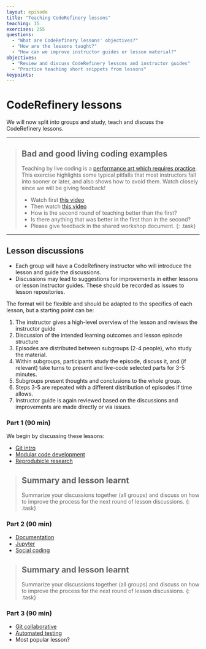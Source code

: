 ```yaml
---
layout: episode
title: "Teaching CodeRefinery lessons"
teaching: 15
exercises: 255
questions:
  - "What are CodeRefinery lessons' objectives?"
  - "How are the lessons taught?"
  - "How can we improve instructor guides or lesson material?"
objectives:
  - "Review and discuss CodeRefinery lessons and instructor guides"
  - "Practice teaching short snippets from lessons"
keypoints:
---
```


# CodeRefinery lessons

We will now split into groups and study, teach and discuss the 
CodeRefinery lessons.

---

> ## Bad and good living coding examples
>  
> Teaching by live coding is a 
> [performance art which requires practice](https://teachtogether.tech/#s:performance-exercises).
> This exercise highlights some typical pitfalls that most instructors 
> fall into sooner or later, and also shows how to avoid them. 
> Watch closely since we will be giving feedback!
> - Watch first [this video](https://youtu.be/bXxBeNkKmJE)
> - Then watch [this video](https://youtu.be/SkPmwe_WjeY)
> - How is the second round of teaching better than the first? 
> - Is there anything that was better in the first than in the second?
> - Please give feedback in the shared workshop document.
{: .task}

---

## Lesson discussions 

- Each group will have a CodeRefinery instructor who will introduce 
  the lesson and guide the discussions. 
- Discussions may lead to suggestions for improvements in either lessons 
  or lesson instructor guides. These should be recorded as issues to 
  lesson repositories.

The format will be flexible and should be adapted to the specifics of 
each lesson, but a starting point can be:

1. The instructor gives a high-level overview of the lesson and 
   reviews the instructor guide
2. Discussion of the intended learning outcomes and lesson episode structure
3. Episodes are distributed between subgroups (2-4 people), who study the 
   material.
4. Within subgroups, participants study the episode, discuss it, and (if 
   relevant) take turns to present and live-code selected parts for 3-5 minutes.
5. Subgroups present thoughts and conclusions to the whole group.
6. Steps 3-5 are repeated with a different distribution of episodes if 
   time allows.
7. Instructor guide is again reviewed based on the discussions and 
   improvements are made directly or via issues.


### Part 1 (90 min)

We begin by discussing these lessons:

- [Git intro](https://coderefinery.github.io/git-intro/)
- [Modular code development](https://cicero.xyz/v3/remark/0.14.0/github.com/coderefinery/modular-code-development/master/talk.md)
- [Reprodubicle research](https://coderefinery.github.io/reproducible-research/)




> ## Summary and lesson learnt
> 
> Summarize your discussions together (all groups) and discuss on how to improve the process for the next round of lesson discussions.
{: .task}


### Part 2 (90 min)

- [Documentation](https://coderefinery.github.io/git-intro/)
- [Jupyter](https://coderefinery.github.io/jupyter/)
- [Social coding](https://cicero.xyz/v3/remark/0.14.0/github.com/coderefinery/social-coding/master/talk.md)




> ## Summary and lesson learnt
> 
> Summarize your discussions together (all groups) and discuss on how to improve the process for the next round of lesson discussions.
{: .task}


### Part 3 (90 min)


- [Git collaborative](https://coderefinery.github.io/git-collaborative/)
- [Automated testing](https://coderefinery.github.io/testing/)
- Most popular lesson?





